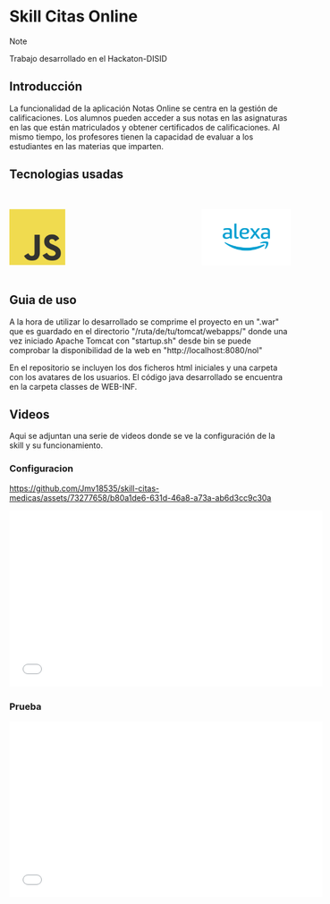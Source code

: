 # Skill Citas Online
> [!Note]
> Trabajo desarrollado en el Hackaton-DISID

## Introducción

La funcionalidad de la aplicación Notas Online se centra en la gestión de calificaciones. Los alumnos pueden acceder a sus notas en las asignaturas en las que están matriculados y obtener certificados de calificaciones. Al mismo tiempo, los profesores tienen la capacidad de evaluar a los estudiantes en las materias que imparten.

## Tecnologias usadas

<div style="display: flex; justify-content: space-between; align-items: center; margin: 50px 0;width: 100%;">
    <img src="fotos_readme/logo-js.png" alt="Logo de JavaScript" width="100" height="100">   
    &nbsp;&nbsp;&nbsp;&nbsp;
    &nbsp;&nbsp;&nbsp;&nbsp;
    <img src="fotos_readme/alexa-logo.png" alt="Logo de BootStrap" width="160" height="100"> 
</div>

## Guia de uso

A la hora de utilizar lo desarrollado se comprime el proyecto en un ".war" que es guardado en el directorio "/ruta/de/tu/tomcat/webapps/" donde una vez iniciado Apache Tomcat con "startup.sh" desde bin se puede comprobar la disponibilidad de la web en "http://localhost:8080/nol"

En el repositorio se incluyen los dos ficheros html iniciales y una carpeta con los avatares de los usuarios. El código java desarrollado se encuentra en la carpeta classes de WEB-INF.

## Videos
Aqui se adjuntan una serie de videos donde se ve la configuración de la skill y su funcionamiento.

### Configuracion


https://github.com/Jmv18535/skill-citas-medicas/assets/73277658/b80a1de6-631d-46a8-a73a-ab6d3cc9c30a

<iframe width="560" height="315" src="fotos_readme\Grabacion_Alexa_1.mp4" frameborder="0" allow="accelerometer; autoplay; encrypted-media; gyroscope; picture-in-picture" allowfullscreen></iframe>

### Prueba
<iframe width="560" height="315" src="fotos_readme\Grabacion_Alexa_4.mp4" frameborder="0" allow="accelerometer; autoplay; encrypted-media; gyroscope; picture-in-picture" allowfullscreen></iframe>
